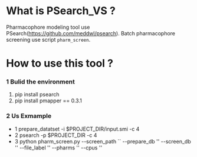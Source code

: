 # What is PSearch_VS ?
 Pharmacophore modeling tool use PSearch(https://github.com/meddwl/psearch).
 Batch pharmacophore screening use script `pharm_screen`.



# How to use this tool ?

### 1 Bulid the environment

1. pip install psearch             
2. pip install pmapper == 0.3.1
   
### 2 Us Exmample 

* 1 prepare_datatset -i $PROJECT_DIR/input.smi -c 4
* 2 psearch -p $PROJECT_DIR -c 4
* 3 python pharm_screen.py --screen_path `` --prepare_db '' --screen_db '' --file_label '' --pharms '' --cpus ''
